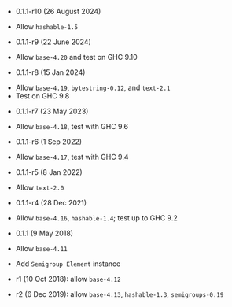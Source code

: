 * 0.1.1-r10 (26 August 2024)

- Allow `hashable-1.5`

* 0.1.1-r9 (22 June 2024)

- Allow `base-4.20` and test on GHC 9.10

* 0.1.1-r8 (15 Jan 2024)

- Allow `base-4.19`, `bytestring-0.12`, and `text-2.1`
- Test on GHC 9.8

* 0.1.1-r7 (23 May 2023)

- Allow `base-4.18`, test with GHC 9.6

* 0.1.1-r6 (1 Sep 2022)

- Allow `base-4.17`, test with GHC 9.4

* 0.1.1-r5 (8 Jan 2022)

- Allow `text-2.0`

* 0.1.1-r4 (28 Dec 2021)

- Allow `base-4.16`, `hashable-1.4`; test up to GHC 9.2

* 0.1.1 (9 May 2018)

- Allow `base-4.11`
- Add `Semigroup Element` instance

- r1 (10 Oct 2018): allow `base-4.12`
- r2 (6 Dec 2019): allow `base-4.13`, `hashable-1.3`, `semigroups-0.19`
